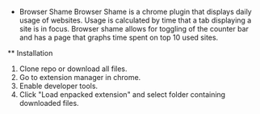 * Browser Shame
Browser Shame is a chrome plugin that displays daily usage of websites.
Usage is calculated by time that a tab displaying a site is in focus.
Browser shame allows for toggling of the counter bar and has a page that graphs time spent on top 10 used sites.

** Installation
1. Clone repo or download all files.
2. Go to extension manager in chrome.
3. Enable developer tools.
4. Click "Load enpacked extension" and select folder containing downloaded files.
